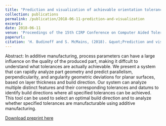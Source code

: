 ```yaml
---
title: "Prediction and visualization of achievable orientation tolerances for additive manufacturing"
collection: publications
permalink: /publication/2018-06-11-prediction-and-visualization
excerpt: 
date: 2018-06-11
venue: 'Proceedings of the 15th CIRP Conference on Computer Aided Tolerancing (CIRP CAT)'
paperurl: 
citation: 'H. Budinoff and S. McMains, (2018). &quot;Prediction and visualization of achievable orientation tolerances for additive manufacturing.&quot; <i>Proceedings of the 15th CIRP Conference on Computer Aided Tolerancing (CIRP CAT)</i>.'
---
```

Abstract: In additive manufacturing, process parameters can have a large influence on the quality of the produced part, making it diffcult to understand what tolerances are actually achievable. We present a system that can rapidly analyze part geometry and predict parallelism, perpendicularity, and angularity geometric deviations for planar surfaces, based on layer thickness and build direction. Our system can analyze multiple distinct features and their corresponding tolerances and datums to identify build directions where all specified tolerances can be achieved. This tool can be used to select an optimal build direction and to analyze whether specified tolerances are manufacturable using additive manufacturing.

[Download preprint here](http://hbudinoff.github.io/files/2018-06-11-prediction-and-visualization.pdf)

